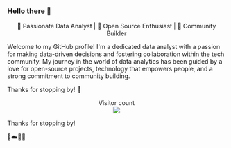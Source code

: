 ### Hello there 👋

<p align="center">
  🌟 Passionate Data Analyst | 🌱 Open Source Enthusiast | 🚀 Community Builder
</p>
Welcome to my GitHub profile! I'm a dedicated data analyst with a passion for making data-driven decisions and fostering collaboration within the tech community. My journey in the world of data analytics has been guided by a love for open-source projects, technology that empowers people, and a strong commitment to community building.

Thanks for stopping by! 🚀

<p align="center"> 
  Visitor count<br>
  <img src="https://profile-counter.glitch.me/sans-kans/count.svg" />
</p>

Thanks for stopping by!

🧚☁️🤙💪



<!--
**sans-kans/sans-kans** is a ✨ _special_ ✨ repository because its `README.md` (this file) appears on your GitHub profile.

Here are some ideas to get you started:

- 🔭 I’m currently working on ...
- 🌱 I’m currently learning ...
- 👯 I’m looking to collaborate on ...
- 🤔 I’m looking for help with ...
- 💬 Ask me about ...
- 📫 How to reach me: ...
- 😄 Pronouns: ...
- ⚡ Fun fact: ...
-->
